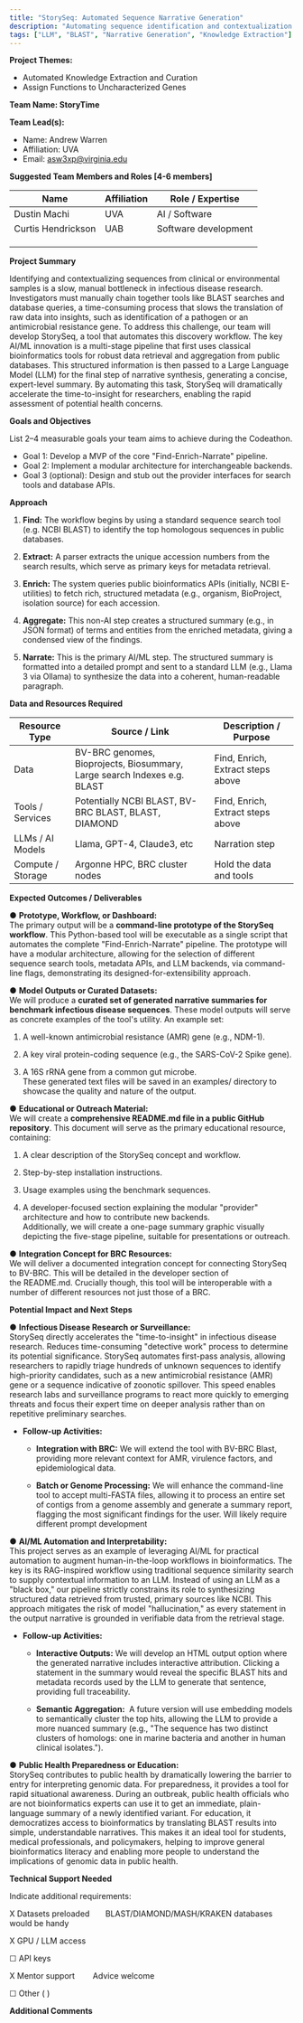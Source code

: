 ```yaml
---
title: "StorySeq: Automated Sequence Narrative Generation"
description: "Automating sequence identification and contextualization using BLAST, database queries, and LLM narrative synthesis to accelerate pathogen and AMR gene discovery"
tags: ["LLM", "BLAST", "Narrative Generation", "Knowledge Extraction"]
---
```


**Project Themes:**
- Automated Knowledge Extraction and Curation
- Assign Functions to Uncharacterized Genes

**Team Name: StoryTime**

**Team Lead(s):** 

* Name: Andrew Warren  
* Affiliation: UVA  
* Email: asw3xp@virginia.edu

**Suggested Team Members and Roles \[4-6 members\]**

| Name | Affiliation | Role / Expertise |
| ----- | ----- | ----- |
| Dustin Machi | UVA | AI / Software |
| Curtis Hendrickson | UAB | Software development |
|  |  |  |
|  |  |  |
|  |  |  |

**Project Summary**

Identifying and contextualizing sequences from clinical or environmental samples is a slow, manual bottleneck in infectious disease research. Investigators must manually chain together tools like BLAST searches and database queries, a time-consuming process that slows the translation of raw data into insights, such as identification of a pathogen or an antimicrobial resistance gene. To address this challenge, our team will develop StorySeq, a tool that automates this discovery workflow. The key AI/ML innovation is a multi-stage pipeline that first uses classical bioinformatics tools for robust data retrieval and aggregation from public databases. This structured information is then passed to a Large Language Model (LLM) for the final step of narrative synthesis, generating a concise, expert-level summary. By automating this task, StorySeq will dramatically accelerate the time-to-insight for researchers, enabling the rapid assessment of potential health concerns.

**Goals and Objectives**

List 2–4 measurable goals your team aims to achieve during the Codeathon.

* Goal 1: Develop a MVP of the core "Find-Enrich-Narrate" pipeline.  
* Goal 2: Implement a modular architecture for interchangeable backends.  
* Goal 3 (optional): Design and stub out the provider interfaces for search tools and database APIs.

**Approach**

1. **Find:** The workflow begins by using a standard sequence search tool (e.g. NCBI BLAST) to identify the top homologous sequences in public databases.

2. **Extract:** A parser extracts the unique accession numbers from the search results, which serve as primary keys for metadata retrieval.

3. **Enrich:** The system queries public bioinformatics APIs (initially, NCBI E-utilities) to fetch rich, structured metadata (e.g., organism, BioProject, isolation source) for each accession.

4. **Aggregate:** This non-AI step creates a structured summary (e.g., in JSON format) of terms and entities from the enriched metadata, giving a condensed view of the findings.

5. **Narrate:** This is the primary AI/ML step. The structured summary is formatted into a detailed prompt and sent to a standard LLM (e.g., Llama 3 via Ollama) to synthesize the data into a coherent, human-readable paragraph.

**Data and Resources Required**

| Resource Type | Source / Link | Description / Purpose |
| ----- | ----- | ----- |
| Data | BV-BRC genomes, Bioprojects, Biosummary, Large search Indexes e.g. BLAST | Find, Enrich, Extract steps above |
| Tools / Services | Potentially NCBI BLAST, BV-BRC BLAST, BLAST, DIAMOND | Find, Enrich, Extract steps above |
| LLMs / AI Models | Llama, GPT-4, Claude3, etc | Narration step |
| Compute / Storage | Argonne HPC, BRC cluster nodes | Hold the data and tools |

**Expected Outcomes / Deliverables**

● **Prototype, Workflow, or Dashboard:**  
The primary output will be a **command-line prototype of the StorySeq workflow**. This Python-based tool will be executable as a single script that automates the complete "Find-Enrich-Narrate" pipeline. The prototype will have a modular architecture, allowing for the selection of different sequence search tools, metadata APIs, and LLM backends, via command-line flags, demonstrating its designed-for-extensibility approach.

● **Model Outputs or Curated Datasets:**  
We will produce a **curated set of generated narrative summaries for benchmark infectious disease sequences**. These model outputs will serve as concrete examples of the tool's utility. An example set:

1. A well-known antimicrobial resistance (AMR) gene (e.g., NDM-1).

2. A key viral protein-coding sequence (e.g., the SARS-CoV-2 Spike gene).

3. A 16S rRNA gene from a common gut microbe.  
   These generated text files will be saved in an examples/ directory to showcase the quality and nature of the output.

● **Educational or Outreach Material:**  
We will create a **comprehensive README.md file in a public GitHub repository**. This document will serve as the primary educational resource, containing:

1. A clear description of the StorySeq concept and workflow.

2. Step-by-step installation instructions.

3. Usage examples using the benchmark sequences.

4. A developer-focused section explaining the modular "provider" architecture and how to contribute new backends.  
   Additionally, we will create a one-page summary graphic visually depicting the five-stage pipeline, suitable for presentations or outreach.

● **Integration Concept for BRC Resources:**  
We will deliver a documented integration concept for connecting StorySeq to BV-BRC. This will be detailed in the developer section of the README.md. Crucially though, this tool will be interoperable with a number of different resources not just those of a BRC.

**Potential Impact and Next Steps**

● **Infectious Disease Research or Surveillance:**  
StorySeq directly accelerates the "time-to-insight" in infectious disease research. Reduces time-consuming "detective work" process to determine its potential significance. StorySeq automates first-pass analysis, allowing researchers to rapidly triage hundreds of unknown sequences to identify high-priority candidates, such as a new antimicrobial resistance (AMR) gene or a sequence indicative of zoonotic spillover. This speed enables research labs and surveillance programs to react more quickly to emerging threats and focus their expert time on deeper analysis rather than on repetitive preliminary searches.

* **Follow-up Activities:**

  * **Integration with BRC:** We will extend the tool with BV-BRC Blast, providing more relevant context for AMR, virulence factors, and epidemiological data. 

  * **Batch or Genome Processing:** We will enhance the command-line tool to accept multi-FASTA files, allowing it to process an entire set of contigs from a genome assembly and generate a summary report, flagging the most significant findings for the user. Will likely require different prompt development

● **AI/ML Automation and Interpretability:**  
This project serves as an example of leveraging AI/ML for practical automation to augment human-in-the-loop workflows in bioinformatics. The key is its RAG-inspired workflow using traditional sequence similarity search to supply contextual information to an LLM. Instead of using an LLM as a "black box," our pipeline strictly constrains its role to synthesizing structured data retrieved from trusted, primary sources like NCBI. This approach mitigates the risk of model "hallucination," as every statement in the output narrative is grounded in verifiable data from the retrieval stage.

* **Follow-up Activities:**

  * **Interactive Outputs:** We will develop an HTML output option where the generated narrative includes interactive attribution. Clicking a statement in the summary would reveal the specific BLAST hits and metadata records used by the LLM to generate that sentence, providing full traceability.

  * **Semantic Aggregation:**  A future version will use embedding models to semantically cluster the top hits, allowing the LLM to provide a more nuanced summary (e.g., "The sequence has two distinct clusters of homologs: one in marine bacteria and another in human clinical isolates.").

● **Public Health Preparedness or Education:**  
StorySeq contributes to public health by dramatically lowering the barrier to entry for interpreting genomic data. For preparedness, it provides a tool for rapid situational awareness. During an outbreak, public health officials who are not bioinformatics experts can use it to get an immediate, plain-language summary of a newly identified variant. For education, it democratizes access to bioinformatics by translating BLAST results into simple, understandable narratives. This makes it an ideal tool for students, medical professionals, and policymakers, helping to improve general bioinformatics literacy and enabling more people to understand the implications of genomic data in public health.

**Technical Support Needed**

Indicate additional requirements:

X Datasets preloaded  BLAST/DIAMOND/MASH/KRAKEN databases would be handy

X GPU / LLM access  

☐ API keys  

X Mentor support         Advice welcome

☐ Other ( )

**Additional Comments**


